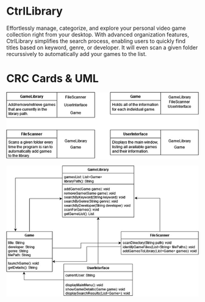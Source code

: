 # CtrlLibrary
Effortlessly manage, categorize, and explore your personal video game collection right from your desktop. With advanced organization features, CtrlLibrary simplifies the search process, enabling users to quickly find titles based on keyword, genre, or developer. It will even scan a given folder recurssively to automatically add your games to the list.

# CRC Cards & UML
![CRC Cards](images/crc.jpg)

![UML Diagram](images/uml.jpg)